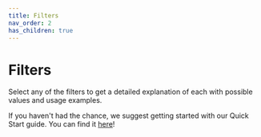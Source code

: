 ```yaml
---
title: Filters
nav_order: 2
has_children: true
---
```


# Filters

Select any of the filters to get a detailed explanation of each with possible values and usage examples.

If you haven't had the chance, we suggest getting started with our Quick Start guide. You can find it <a href="/quick-start/2020/03/05/quick-start.html">here</a>!